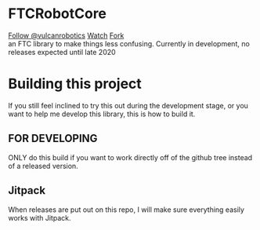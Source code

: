 # FTCRobotCore
<!-- Place this tag where you want the button to render. -->
<a class="github-button" href="https://github.com/vulcanrobotics" data-color-scheme="no-preference: light; light: light; dark: dark;" data-show-count="true" aria-label="Follow @vulcanrobotics on GitHub">Follow @vulcanrobotics</a><!-- Place this tag where you want the button to render. -->
<a class="github-button" href="https://github.com/vulcanrobotics/FTCRobotCore/subscription" data-color-scheme="no-preference: light; light: light; dark: dark;" data-icon="octicon-eye" data-show-count="true" aria-label="Watch vulcanrobotics/FTCRobotCore on GitHub">Watch</a><!-- Place this tag where you want the button to render. -->
<a class="github-button" href="https://github.com/vulcanrobotics/FTCRobotCore/fork" data-color-scheme="no-preference: light; light: light; dark: dark;" data-icon="octicon-repo-forked" data-show-count="true" aria-label="Fork vulcanrobotics/FTCRobotCore on GitHub">Fork</a>
<br>
an FTC library to make things less confusing. Currently in development, no releases expected until late 2020

# Building this project
If you still feel inclined to try this out during the development stage, or you want to help me develop this library, this is how to build it.
## FOR DEVELOPING
ONLY do this build if you want to work directly off of the github tree instead of a released version.


## Jitpack
When releases are put out on this repo, I will make sure everything easily works with Jitpack.
